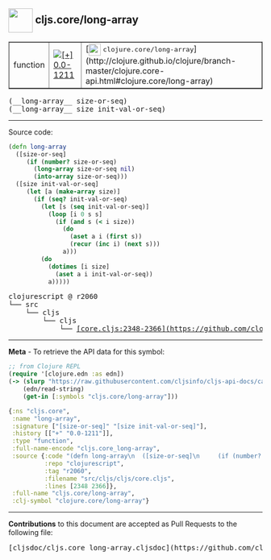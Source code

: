 ## <img width="48px" valign="middle" src="http://i.imgur.com/Hi20huC.png"> cljs.core/long-array

 <table border="1">
<tr>

<td>function</td>
<td><a href="https://github.com/cljsinfo/cljs-api-docs/tree/0.0-1211"><img valign="middle" alt="[+] 0.0-1211" src="https://img.shields.io/badge/+-0.0--1211-lightgrey.svg"></a> </td>
<td>
[<img height="24px" valign="middle" src="http://i.imgur.com/1GjPKvB.png"> <samp>clojure.core/long-array</samp>](http://clojure.github.io/clojure/branch-master/clojure.core-api.html#clojure.core/long-array)
</td>
</tr>
</table>

 <samp>
(__long-array__ size-or-seq)<br>
</samp>
 <samp>
(__long-array__ size init-val-or-seq)<br>
</samp>

---





Source code:

```clj
(defn long-array
  ([size-or-seq]
     (if (number? size-or-seq)
       (long-array size-or-seq nil)
       (into-array size-or-seq)))
  ([size init-val-or-seq]
     (let [a (make-array size)]
       (if (seq? init-val-or-seq)
         (let [s (seq init-val-or-seq)]
           (loop [i 0 s s]
             (if (and s (< i size))
               (do
                 (aset a i (first s))
                 (recur (inc i) (next s)))
               a)))
         (do
           (dotimes [i size]
             (aset a i init-val-or-seq))
           a)))))
```

 <pre>
clojurescript @ r2060
└── src
    └── cljs
        └── cljs
            └── <ins>[core.cljs:2348-2366](https://github.com/clojure/clojurescript/blob/r2060/src/cljs/cljs/core.cljs#L2348-L2366)</ins>
</pre>


---

__Meta__ - To retrieve the API data for this symbol:

```clj
;; from Clojure REPL
(require '[clojure.edn :as edn])
(-> (slurp "https://raw.githubusercontent.com/cljsinfo/cljs-api-docs/catalog/cljs-api.edn")
    (edn/read-string)
    (get-in [:symbols "cljs.core/long-array"]))
```

```clj
{:ns "cljs.core",
 :name "long-array",
 :signature ["[size-or-seq]" "[size init-val-or-seq]"],
 :history [["+" "0.0-1211"]],
 :type "function",
 :full-name-encode "cljs.core_long-array",
 :source {:code "(defn long-array\n  ([size-or-seq]\n     (if (number? size-or-seq)\n       (long-array size-or-seq nil)\n       (into-array size-or-seq)))\n  ([size init-val-or-seq]\n     (let [a (make-array size)]\n       (if (seq? init-val-or-seq)\n         (let [s (seq init-val-or-seq)]\n           (loop [i 0 s s]\n             (if (and s (< i size))\n               (do\n                 (aset a i (first s))\n                 (recur (inc i) (next s)))\n               a)))\n         (do\n           (dotimes [i size]\n             (aset a i init-val-or-seq))\n           a)))))",
          :repo "clojurescript",
          :tag "r2060",
          :filename "src/cljs/cljs/core.cljs",
          :lines [2348 2366]},
 :full-name "cljs.core/long-array",
 :clj-symbol "clojure.core/long-array"}

```

---

__Contributions__ to this document are accepted as Pull Requests to the following file:

 <pre>
[cljsdoc/cljs.core_long-array.cljsdoc](https://github.com/cljsinfo/cljs-api-docs/blob/master/cljsdoc/cljs.core_long-array.cljsdoc)
</pre>

